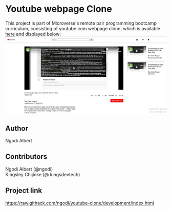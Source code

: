 # Youtube webpage Clone

This project is part of Microverse's remote pair programming bootcamp curriculum, consisting of youtube.com webpage clone, which is available [here](https://raw.githack.com/ngodi/youtube-clone/development/index.html) and displayed below:
![](youtube-clone.jpg)

Author
------

Ngodi Albert

Contributors
------------

Ngodi Albert (@ngodi)  
Kingsley Chijioke (@ kingsdevtech)

Project link
------------

https://raw.githack.com/ngodi/youtube-clone/development/index.html
